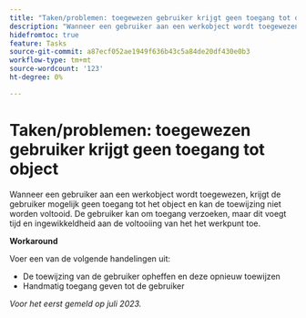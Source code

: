 ```yaml
---
title: "Taken/problemen: toegewezen gebruiker krijgt geen toegang tot object"
description: "Wanneer een gebruiker aan een werkobject wordt toegewezen, krijgt de gebruiker mogelijk geen toegang tot het object en kan de toewijzing niet worden voltooid. De gebruiker kan om toegang verzoeken, maar dit voegt tijd en ingewikkeldheid aan de voltooiing van het het werkpunt toe."
hidefromtoc: true
feature: Tasks
source-git-commit: a87ecf052ae1949f636b43c5a84de20df430e0b3
workflow-type: tm+mt
source-wordcount: '123'
ht-degree: 0%

---
```



# Taken/problemen: toegewezen gebruiker krijgt geen toegang tot object

Wanneer een gebruiker aan een werkobject wordt toegewezen, krijgt de gebruiker mogelijk geen toegang tot het object en kan de toewijzing niet worden voltooid. De gebruiker kan om toegang verzoeken, maar dit voegt tijd en ingewikkeldheid aan de voltooiing van het het werkpunt toe.

**Workaround**

Voer een van de volgende handelingen uit:

* De toewijzing van de gebruiker opheffen en deze opnieuw toewijzen
* Handmatig toegang geven tot de gebruiker

_Voor het eerst gemeld op juli 2023._
